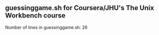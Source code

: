 ## guessinggame.sh for Coursera/JHU's The Unix Workbench course

Number of lines in guessinggame.sh: 26
